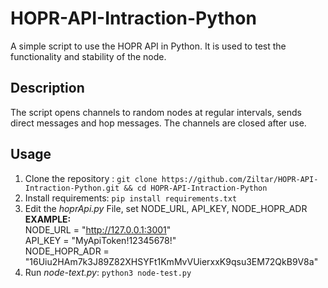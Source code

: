 # HOPR-API-Intraction-Python
A simple script to use the HOPR API in Python. It is used to test the functionality and stability of the node.

## Description
The script opens channels to random nodes at regular intervals, sends direct messages and hop messages. The channels are closed after use.
## Usage

1. Clone the repository : `git clone https://github.com/Ziltar/HOPR-API-Intraction-Python.git && cd HOPR-API-Intraction-Python` 
3. Install requirements: `pip install requirements.txt `
4. Edit the *hoprApi.py* File, set NODE_URL, API_KEY, NODE_HOPR_ADR<br>
	**EXAMPLE:**<br>
	NODE_URL = "http://127.0.0.1:3001" <br>
	API_KEY = "MyApiToken!12345678!"<br>
	NODE_HOPR_ADR = "16Uiu2HAm7k3J89Z82XHSYFt1KmMvVUierxxK9qsu3EM72QkB9V8a"
5. Run *node-text.py*: `python3 node-test.py`
